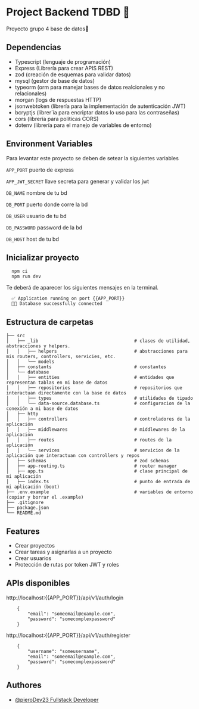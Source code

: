 # Project Backend TDBD 🐸

Proyecto grupo 4 base de datos🚀

## Dependencias

- Typescript (lenguaje de programación)
- Express (Librería para crear APIS REST)
- zod (creación de esquemas para validar datos)
- mysql (gestor de base de datos)
- typeorm (orm para manejar bases de datos realcionales y no relacionales)
- morgan (logs de respuestas HTTP)
- jsonwebtoken (librería para la implementación de autenticación JWT)
- bcryptjs (librer´ía para encriptar datos lo uso para las contraseñas)
- cors (librería para políticas CORS)
- dotenv (librería para el manejo de variables de entorno)

## Environment Variables

Para levantar este proyecto se deben de setear la siguientes variables

`APP_PORT` puerto de express

`APP_JWT_SECRET` llave secreta para generar y validar los jwt

`DB_NAME` nombre de tu bd

`DB_PORT` puerto donde corre la bd

`DB_USER` usuario de tu bd

`DB_PASSWORD` password de la bd

`DB_HOST` host de tu bd


## Inicializar proyecto
```
  npm ci
  npm run dev
```
Te deberá de aparecer los siguientes mensajes en la terminal.
```
  ✅ Application running on port {{APP_PORT}}
  🐸✨ Database successfully connected
```

## Estructura de carpetas

```
├── src
│   ├── _lib                                    # clases de utilidad, abstracciones y helpers.
│   │   ├── helpers                             # abstracciones para mis routers, controllers, servicies, etc.
│   │   └── models                                           
│   ├── constants                               # constantes 
│   └── database
│   │   ├── entities                            # entidades que representan tablas en mi base de datos
│   │   ├── repositories                        # repositorios que interactuan directamente con la base de datos
│   │   ├── types                               # utilidades de tipado
│   │   └── data-source.database.ts             # configuracion de la conexión a mi base de datos
│   ├── http                                                 
│   │   ├── controllers                         # controladores de la aplicación
│   │   ├── middlewares                         # middlewares de la aplicación
│   │   ├── routes                              # routes de la aplicación
│   │   └── services                            # servicios de la aplicación que interactuan con controllers y repos
│   ├── schemas                                 # zod schemas
│   ├── app-routing.ts                          # router manager
│   ├── app.ts                                  # clase principal de mi aplicación
│   ├── index.ts                                # punto de entrada de mi aplicación (boot)
├── .env.example                                # variables de entorno (copiar y borrar el .example)
├── .gitignore                                           
├── package.json
└── README.md

```

## Features

- Crear proyectos
- Crear tareas y asignarlas a un proyecto
- Crear usuarios
- Protección de rutas por token JWT y roles

## APIs disponibles

http://localhost:{{APP_PORT}}/api/v1/auth/login

```
    {
        "email": "someemail@example.com",
        "password": "somecomplexpassword"
    }
```

http://localhost:{{APP_PORT}}/api/v1/auth/register

```
    {
        "username": "someusername",
        "email": "someemail@example.com",
        "password": "somecomplexpassword"
    }
```


## Authores

- [@pieroDev23 Fullstack Developer](https://www.github.com/octokatherine)



